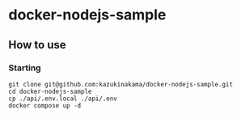 # docker-nodejs-sample

## How to use

### Starting

```
git clone git@github.com:kazukinakama/docker-nodejs-sample.git
cd docker-nodejs-sample
cp ./api/.env.local ./api/.env
docker compose up -d
```
